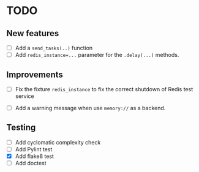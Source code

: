 TODO
====

New features
------------

- [ ] Add a `send_tasks(..)` function
- [ ] Add `redis_instance=...` parameter for the `.delay(...)` methods.

Improvements
------------ 

- [ ] Fix the fixture `redis_instance` to fix the correct shutdown of Redis test service
- [ ] Add a warning message when use `memory://` as a backend.


Testing
------- 

- [ ] Add cyclomatic complexity check
- [ ] Add Pylint test
- [X] Add flake8 test
- [ ] Add doctest
